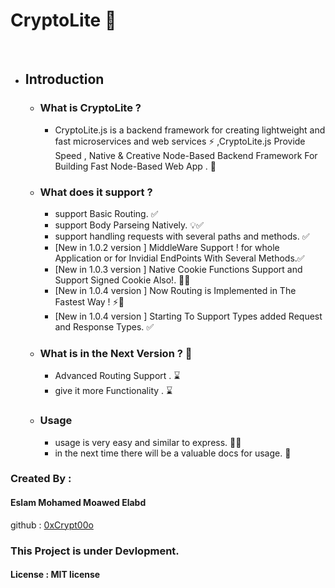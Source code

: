 # CryptoLite 🚀 

<br>

- ## Introduction
    - ### What is CryptoLite ?
        - CryptoLite.js is a backend framework for creating lightweight and fast microservices and web services ⚡️ ,CryptoLite.js Provide Speed , Native  & Creative Node-Based Backend Framework For Building Fast Node-Based Web App . 🚀

    - ### What does it support ? 
        - support Basic Routing. ✅️
        - support Body Parseing Natively. 💡️✅️ 
        - support handling requests with several paths and methods. ✅️
        - [New in 1.0.2 version ] MiddleWare Support ! for whole Application or for Invidial EndPoints With Several Methods.✅️
        - [New in 1.0.3 version ] Native Cookie Functions Support and Support Signed Cookie Also!. 🍪️🔐️
        - [New in 1.0.4 version ] Now Routing is Implemented in The Fastest Way ! ⚡️🚀️
        - [New in 1.0.4 version ] Starting To Support Types added Request and Response Types. ✅️ 
    - ### What is in the Next Version ? 🤔️
        - Advanced Routing Support . ⌛️
        - give it more Functionality . ⌛️

    - ### Usage  
        - usage is very easy  and similar to express.  🤜️🤛️
        - in the next time there will be a valuable docs for usage. 📖️

### Created By :
 
#### Eslam Mohamed Moawed Elabd

github : [0xCrypt00o](https://github.com/Crypt00o) 

### This Project is under Devlopment.

#### License : MIT license
